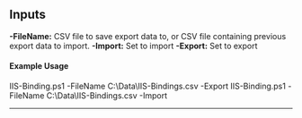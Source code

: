 ## Inputs

**-FileName:** CSV file to save export data to, or CSV file containing previous export data to import.
**-Import:** Set to import
**-Export:** Set to export

#### Example Usage

IIS-Binding.ps1 -FileName C:\Data\IIS-Bindings.csv -Export
IIS-Binding.ps1 -FileName C:\Data\IIS-Bindings.csv -Import

----
